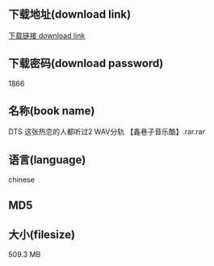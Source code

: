 ## 下载地址(download link)
[下载链接 download link](https://voluble-croquembouche-d321dc.netlify.app/?s=DTS+%E8%BF%99%E5%BC%A0%E7%83%AD%E6%81%8B%E7%9A%84%E4%BA%BA%E9%83%BD%E5%90%AC%E8%BF%872+WAV%E5%88%86%E8%BD%A8+%E3%80%90%E9%91%AB%E5%B7%B7%E5%AD%90%E9%9F%B3%E4%B9%90%E9%85%B7%E3%80%91.rar)

## 下载密码(download password)
1866

## 名称(book name)
DTS 这张热恋的人都听过2 WAV分轨 【鑫巷子音乐酷】.rar.rar

## 语言(language)
chinese

## MD5


## 大小(filesize)
509.3 MB
